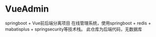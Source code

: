 # VueAdmin
springboot + Vue前后端分离项目
在线管理系统，使用springboot + redis + mabatisplus + springsecurity等技术栈。
此仓库为后端代码，无数据库
